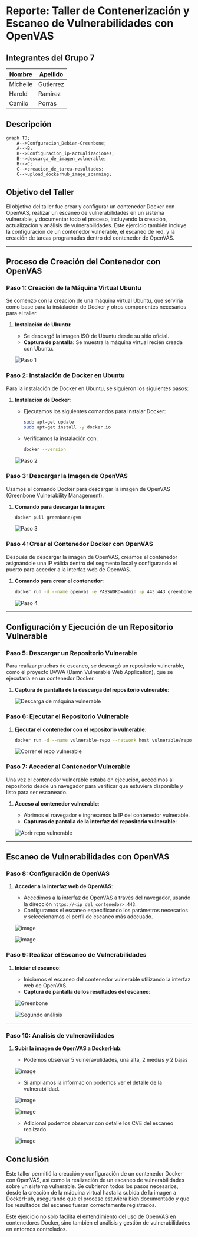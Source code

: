 
# **Reporte: Taller de Contenerización y Escaneo de Vulnerabilidades con OpenVAS**

## **Integrantes del Grupo 7**

| Nombre      | Apellido     |
|-------------|--------------|
| Michelle    | Gutierrez    |
| Harold      | Ramirez      |
| Camilo      | Porras       |

## Descripción
```mermaid
graph TD;
    A-->Confguracion_Debian-Greenbone;
    A-->B;
    B-->Configuracion_ip-actualizaciones;
    B-->descarga_de_imagen_vulnerable;
    B-->C;
    C-->creacion_de_tarea-resultados;
    C-->upload_dockerhub_image_scanning;
```

## **Objetivo del Taller**

El objetivo del taller fue crear y configurar un contenedor Docker con OpenVAS, realizar un escaneo de vulnerabilidades en un sistema vulnerable, y documentar todo el proceso, incluyendo la creación, actualización y análisis de vulnerabilidades. Este ejercicio también incluye la configuración de un contenedor vulnerable, el escaneo de red, y la creación de tareas programadas dentro del contenedor de OpenVAS.

---

## **Proceso de Creación del Contenedor con OpenVAS**

### **Paso 1: Creación de la Máquina Virtual Ubuntu**

Se comenzó con la creación de una máquina virtual Ubuntu, que serviría como base para la instalación de Docker y otros componentes necesarios para el taller.

1. **Instalación de Ubuntu**:
   - Se descargó la imagen ISO de Ubuntu desde su sitio oficial.
   - **Captura de pantalla**: Se muestra la máquina virtual recién creada con Ubuntu.

   ![Paso 1](https://github.com/user-attachments/assets/a8a1c242-37be-497b-be45-1ea4066de983)

### **Paso 2: Instalación de Docker en Ubuntu**

Para la instalación de Docker en Ubuntu, se siguieron los siguientes pasos:

1. **Instalación de Docker**:
   - Ejecutamos los siguientes comandos para instalar Docker:
     ```bash
     sudo apt-get update
     sudo apt-get install -y docker.io
     ```
   - Verificamos la instalación con:
     ```bash
     docker --version
     ```

   ![Paso 2](https://github.com/user-attachments/assets/46bc36af-f9a9-4527-b646-83050e8905d5)

### **Paso 3: Descargar la Imagen de OpenVAS**

Usamos el comando Docker para descargar la imagen de OpenVAS (Greenbone Vulnerability Management).

1. **Comando para descargar la imagen**:
   ```bash
   docker pull greenbone/gvm
   ```

   ![Paso 3](https://github.com/user-attachments/assets/c81b24de-f0b9-4ace-aa20-e83168aca3b7)

### **Paso 4: Crear el Contenedor Docker con OpenVAS**

Después de descargar la imagen de OpenVAS, creamos el contenedor asignándole una IP válida dentro del segmento local y configurando el puerto para acceder a la interfaz web de OpenVAS.

1. **Comando para crear el contenedor**:
   ```bash
   docker run -d --name openvas -e PASSWORD=admin -p 443:443 greenbone/gvm
   ```

   ![Paso 4](https://github.com/user-attachments/assets/a003bbda-4714-4343-b82b-e326d9972432)

---

## **Configuración y Ejecución de un Repositorio Vulnerable**

### **Paso 5: Descargar un Repositorio Vulnerable**

Para realizar pruebas de escaneo, se descargó un repositorio vulnerable, como el proyecto DVWA (Damn Vulnerable Web Application), que se ejecutaría en un contenedor Docker.

1. **Captura de pantalla de la descarga del repositorio vulnerable**:

   ![Descarga de máquina vulnerable](https://github.com/user-attachments/assets/de3eeddb-3fa2-4343-8d2d-f964dd412a06)

### **Paso 6: Ejecutar el Repositorio Vulnerable**

1. **Ejecutar el contenedor con el repositorio vulnerable**:
   ```bash
   docker run -d --name vulnerable-repo --network host vulnerable/repo
   ```

   ![Correr el repo vulnerable](https://github.com/user-attachments/assets/50c4e98a-781a-4a9a-8935-6450d18a5cfc)

### **Paso 7: Acceder al Contenedor Vulnerable**

Una vez el contenedor vulnerable estaba en ejecución, accedimos al repositorio desde un navegador para verificar que estuviera disponible y listo para ser escaneado.

1. **Acceso al contenedor vulnerable**:
   - Abrimos el navegador e ingresamos la IP del contenedor vulnerable.
   - **Capturas de pantalla de la interfaz del repositorio vulnerable**:

   ![Abrir repo vulnerable](https://github.com/user-attachments/assets/0908e6d1-6820-4d30-b24b-ee770164869a)


---

## **Escaneo de Vulnerabilidades con OpenVAS**

### **Paso 8: Configuración de OpenVAS**

1. **Acceder a la interfaz web de OpenVAS**:
   - Accedimos a la interfaz de OpenVAS a través del navegador, usando la dirección `https://<ip_del_contenedor>:443`.
   - Configuramos el escaneo especificando los parámetros necesarios y seleccionamos el perfil de escaneo más adecuado.
  
   ![image](https://github.com/user-attachments/assets/95f0cce9-7d60-46ad-8aa4-eafae00afb14)

   ![image](https://github.com/user-attachments/assets/29f1d3b2-760f-4702-a37f-9a7d0cdf47f8)

   

### **Paso 9: Realizar el Escaneo de Vulnerabilidades**

1. **Iniciar el escaneo**:
   - Iniciamos el escaneo del contenedor vulnerable utilizando la interfaz web de OpenVAS.
   - **Captura de pantalla de los resultados del escaneo**:

   ![Greenbone](https://github.com/user-attachments/assets/829ba0df-6e51-444f-b873-a84a8fcb6e2b)

   ![Segundo análisis](https://github.com/user-attachments/assets/7da7efe5-ef62-4faf-b43d-833c83ac3ac5)


---

### **Paso 10: Analisis de vulneravilidades**

1. **Subir la imagen de OpenVAS a DockerHub**:
   - Podemos observar 5 vulneravulidades, una alta, 2 medias y 2 bajas

   ![image](https://github.com/user-attachments/assets/20d5e7d7-f1bc-445a-af8b-24cae4f1240d)

   - Si ampliamos la informacion podemos ver el detalle de la vulnerabilidad.
  
   ![image](https://github.com/user-attachments/assets/eb854839-9625-456d-a342-0462e17c76e8)

   ![image](https://github.com/user-attachments/assets/6b91eae0-3cee-492b-abec-92024f274c59)

   - Adicional podemos observar con detalle los CVE del escaneo realizado
  
   ![image](https://github.com/user-attachments/assets/8e5eed5e-6b0e-4de0-895d-820138b42b9c)


## **Conclusión**

Este taller permitió la creación y configuración de un contenedor Docker con OpenVAS, así como la realización de un escaneo de vulnerabilidades sobre un sistema vulnerable. Se cubrieron todos los pasos necesarios, desde la creación de la máquina virtual hasta la subida de la imagen a DockerHub, asegurando que el proceso estuviera bien documentado y que los resultados del escaneo fueran correctamente registrados. 

Este ejercicio no solo facilita el entendimiento del uso de OpenVAS en contenedores Docker, sino también el análisis y gestión de vulnerabilidades en entornos controlados.
